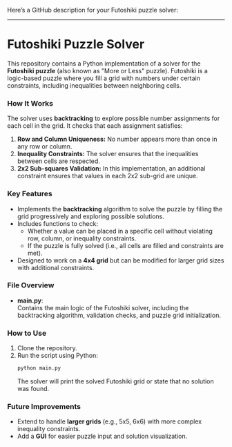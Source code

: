 Here’s a GitHub description for your Futoshiki puzzle solver:

---

# Futoshiki Puzzle Solver

This repository contains a Python implementation of a solver for the **Futoshiki puzzle** (also known as "More or Less" puzzle). Futoshiki is a logic-based puzzle where you fill a grid with numbers under certain constraints, including inequalities between neighboring cells.

### How It Works
The solver uses **backtracking** to explore possible number assignments for each cell in the grid. It checks that each assignment satisfies:
1. **Row and Column Uniqueness:** No number appears more than once in any row or column.
2. **Inequality Constraints:** The solver ensures that the inequalities between cells are respected.
3. **2x2 Sub-squares Validation:** In this implementation, an additional constraint ensures that values in each 2x2 sub-grid are unique.

### Key Features
- Implements the **backtracking** algorithm to solve the puzzle by filling the grid progressively and exploring possible solutions.
- Includes functions to check:
  - Whether a value can be placed in a specific cell without violating row, column, or inequality constraints.
  - If the puzzle is fully solved (i.e., all cells are filled and constraints are met).
- Designed to work on a **4x4 grid** but can be modified for larger grid sizes with additional constraints.

### File Overview
- **main.py**:  
  Contains the main logic of the Futoshiki solver, including the backtracking algorithm, validation checks, and puzzle grid initialization.

### How to Use
1. Clone the repository.
2. Run the script using Python:
   ```bash
   python main.py
   ```
   The solver will print the solved Futoshiki grid or state that no solution was found.

### Future Improvements
- Extend to handle **larger grids** (e.g., 5x5, 6x6) with more complex inequality constraints.
- Add a **GUI** for easier puzzle input and solution visualization.
